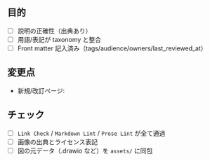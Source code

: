 ## 目的
- [ ] 説明の正確性（出典あり）
- [ ] 用語/表記が taxonomy と整合
- [ ] Front matter 記入済み（tags/audience/owners/last_reviewed_at）

## 変更点
- 新規/改訂ページ:

## チェック
- [ ] `Link Check` / `Markdown Lint` / `Prose Lint` が全て通過
- [ ] 画像の出典とライセンス表記
- [ ] 図の元データ（.drawio など）を `assets/` に同包
